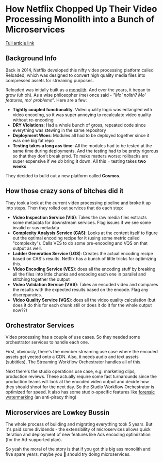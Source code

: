 # How Netflix Chopped Up Their Video Processing Monolith into a Bunch of Microservices

[Full article link](https://medium.com/netflix-techblog/rebuilding-netflix-video-processing-pipeline-with-microservices-4e5e6310e359)

## Background Info

Back in 2014, Netflix developed this nifty video processing platform called Reloaded, which was designed to convert high quality media files into compressed assets for streaming purposes.

Reloaded was initially built as a [monolith](/topic/13_software_architecture?subtopic=01_monoliths_and_microservices). And over the years, it began to grow (uh oh). As a wise philosopher (me) once said - _"Mo' nolith? Mo' features, mo' problems"_. Here are a few:

- **Tightly coupled functionality**. Video quality logic was entangled with video encoding, so it was super annoying to recalculate video quality without re-encoding
- **DRY Violations**: Had a whole bunch of gross, repeated code since everything was stewing in the same repository
- **Deployment Woes**: Modules all had to be deployed together since it was one big fat repo
- **Testing takes a long ass time**: All the modules had to be tested at the same time during deployments. And the testing had to be pretty rigorous so that they don't break prod. To make matters worse: rollbacks are super expensive if we _do_ bring it down. All this = testing takes **two weeks**.

They decided to build out a new platform called **Cosmos**.

## How those crazy sons of bitches did it

They took a look at the current video processing pipeline and broke it up into steps. Then they rolled out services that do each step:

- **Video Inspection Service (VIS)**: Takes the raw media files extracts some metadata for downstream services. Flag issues if we see some invalid or sus metadata
- **Complexity Analysis Service (CAS)**: Looks at the content itself to figure out the optimal encoding recipe for it (using some metric called "complexity"). Calls VES to do some pre-encoding and VQS on that output as well.
- **Ladder Generation Service (LGS)**: Creates the actual encoding recipe based on CAS's results. Netflix has a bunch of little tricks for optimizing this.
- **Video Encoding Service (VES)**: does all the encoding stuff by breaking all the files into little chunks and encoding each one in parallel and stitching together the output
- **Video Validation Service (VVS)**: Takes an encoded video and compares the results with the expected results based on the encode. Flag any discrepancies.
- **Video Quality Service (VQS)**: does all the video quality calculation (but does it do this for each chunk still or does it do it for the whole output now??)

## Orchestrator Services

Video processing has a couple of use cases. So they needed some orchestrator services to handle each one.

First, obviously, there's the member streaming use case where the encoded assets get yeeted onto a CDN. Also, it needs audio and text assets (subtitles). The Streaming Workflow Orchestrator handles all of this.

Next there's the studio operations use case, e.g. marketing clips, production reviews. These actually require some fast turnarounds since the production teams will look at the encoded video output and decide how they should shoot for the next day. So the Studio Workflow Orchestrator is optimized for speed. It also has some studio-specific features like [forensic watermarking](https://massive.io/content-security/what-is-forensic-watermarking/) (an anti-piracy thing)

## Microservices are Lowkey Bussin

The whole process of building and migrating everything took 5 years. But it's paid some dividends - the extensibility of microservices allows quick iteration and deployment of new features like Ads encoding optimization (for the Ad-supported plan).

So yeah the moral of the story is that if you got this big ass monolith and five spare years, maybe you 🫵 should try doing microservices.
